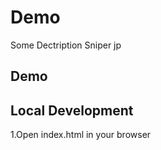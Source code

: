 # Demo 

Some Dectription Sniper jp

## Demo


## Local Development 

1.Open index.html in your browser 

